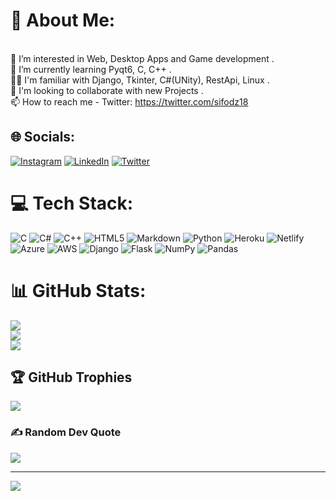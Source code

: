 # 💫 About Me:
<br>👀 I’m interested in Web, Desktop Apps and Game development .<br>🌱 I’m currently learning Pyqt6, C, C++ .<br>🐱‍🏍 I'm familiar with Django, Tkinter, C#(UNity), RestApi, Linux .<br>💞️ I'm looking to collaborate with new Projects .<br>📫 How to reach me - Twitter: https://twitter.com/sifodz18<br>


## 🌐 Socials:
[![Instagram](https://img.shields.io/badge/Instagram-%23E4405F.svg?logo=Instagram&logoColor=white)](https://instagram.com/sifo._.dz) [![LinkedIn](https://img.shields.io/badge/LinkedIn-%230077B5.svg?logo=linkedin&logoColor=white)](https://www.linkedin.com/in/salmi-sifeddine-553607251/) [![Twitter](https://img.shields.io/badge/Twitter-%231DA1F2.svg?logo=Twitter&logoColor=white)](https://twitter.com/isifoo) 

# 💻 Tech Stack:
![C](https://img.shields.io/badge/c-%2300599C.svg?style=for-the-badge&logo=c&logoColor=white) ![C#](https://img.shields.io/badge/c%23-%23239120.svg?style=for-the-badge&logo=c-sharp&logoColor=white) ![C++](https://img.shields.io/badge/c++-%2300599C.svg?style=for-the-badge&logo=c%2B%2B&logoColor=white) ![HTML5](https://img.shields.io/badge/html5-%23E34F26.svg?style=for-the-badge&logo=html5&logoColor=white) ![Markdown](https://img.shields.io/badge/markdown-%23000000.svg?style=for-the-badge&logo=markdown&logoColor=white) ![Python](https://img.shields.io/badge/python-3670A0?style=for-the-badge&logo=python&logoColor=ffdd54) ![Heroku](https://img.shields.io/badge/heroku-%23430098.svg?style=for-the-badge&logo=heroku&logoColor=white) ![Netlify](https://img.shields.io/badge/netlify-%23000000.svg?style=for-the-badge&logo=netlify&logoColor=#00C7B7) ![Azure](https://img.shields.io/badge/azure-%230072C6.svg?style=for-the-badge&logo=azure-devops&logoColor=white) ![AWS](https://img.shields.io/badge/AWS-%23FF9900.svg?style=for-the-badge&logo=amazon-aws&logoColor=white) ![Django](https://img.shields.io/badge/django-%23092E20.svg?style=for-the-badge&logo=django&logoColor=white) ![Flask](https://img.shields.io/badge/flask-%23000.svg?style=for-the-badge&logo=flask&logoColor=white) ![NumPy](https://img.shields.io/badge/numpy-%23013243.svg?style=for-the-badge&logo=numpy&logoColor=white) ![Pandas](https://img.shields.io/badge/pandas-%23150458.svg?style=for-the-badge&logo=pandas&logoColor=white)
# 📊 GitHub Stats:
![](https://github-readme-stats.vercel.app/api?username=isif00&theme=dark&hide_border=false&include_all_commits=false&count_private=false)<br/>
![](https://github-readme-streak-stats.herokuapp.com/?user=isif00&theme=dark&hide_border=false)<br/>
![](https://github-readme-stats.vercel.app/api/top-langs/?username=isif00&theme=dark&hide_border=false&include_all_commits=false&count_private=false&layout=compact)

## 🏆 GitHub Trophies
![](https://github-profile-trophy.vercel.app/?username=isif00&theme=tokyonight&no-frame=false&no-bg=false&margin-w=4)

### ✍️ Random Dev Quote
![](https://quotes-github-readme.vercel.app/api?type=vetical&theme=radical)

---
[![](https://visitcount.itsvg.in/api?id=isif00&icon=2&color=0)](https://visitcount.itsvg.in)

<!-- Proudly created with GPRM ( https://gprm.itsvg.in ) -->

